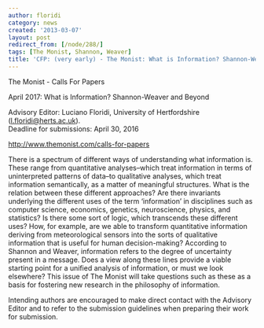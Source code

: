 ```yaml
---
author: floridi
category: news
created: '2013-03-07'
layout: post
redirect_from: [/node/288/]
tags: [The Monist, Shannon, Weaver]
title: 'CFP: (very early) - The Monist: What is Information? Shannon-Weaver and Beyond'
---
```

The Monist - Calls For Papers

April 2017: What is Information? Shannon-Weaver and Beyond

Advisory Editor: Luciano Floridi, University of Hertfordshire
(l.floridi@herts.ac.uk).  
Deadline for submissions: April 30, 2016

http://www.themonist.com/calls-for-papers

There is a spectrum of different ways of understanding what information is.
These range from quantitative analyses–which treat information in terms of
uninterpreted patterns of data–to qualitative analyses, which treat
information semantically, as a matter of meaningful structures. What is the
relation between these different approaches? Are there invariants underlying
the different uses of the term ‘information’ in disciplines such as computer
science, economics, genetics, neuroscience, physics, and statistics? Is there
some sort of logic, which transcends these different uses? How, for example,
are we able to transform quantitative information deriving from meteorological
sensors into the sorts of qualitative information that is useful for human
decision-making? According to Shannon and Weaver, information refers to the
degree of uncertainty present in a message. Does a view along these lines
provide a viable starting point for a unified analysis of information, or must
we look elsewhere? This issue of The Monist will take questions such as these
as a basis for fostering new research in the philosophy of information.

Intending authors are encouraged to make direct contact with the Advisory
Editor and to refer to the submission guidelines when preparing their work for
submission.

